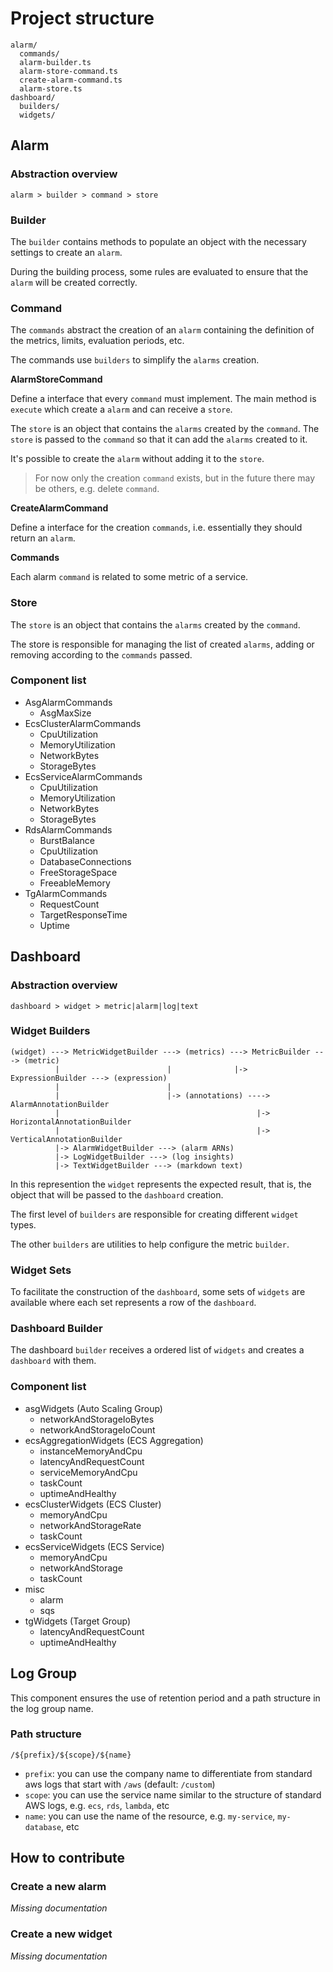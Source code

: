 Project structure
=================

```
alarm/
  commands/
  alarm-builder.ts
  alarm-store-command.ts
  create-alarm-command.ts
  alarm-store.ts
dashboard/
  builders/
  widgets/
```

Alarm
-----

### Abstraction overview

```
alarm > builder > command > store
```

### Builder

The `builder` contains methods to populate an object with the necessary settings to create an `alarm`.

During the building process, some rules are evaluated to ensure that the `alarm` will be created correctly.

### Command

The `commands` abstract the creation of an `alarm` containing the definition of the metrics, limits, evaluation periods, etc.

The commands use `builders` to simplify the `alarms` creation.

**AlarmStoreCommand**

Define a interface that every `command` must implement. The main method is `execute` which create a `alarm` and can receive a `store`.

The `store` is an object that contains the `alarms` created by the `command`. The `store` is passed to the `command` so that it can add the `alarms` created to it.

It's possible to create the `alarm` without adding it to the `store`.

> For now only the creation `command` exists, but in the future there may be others, e.g. delete `command`.

**CreateAlarmCommand**

Define a interface for the creation `commands`, i.e. essentially they should return an `alarm`.

**Commands**

Each alarm `command` is related to some metric of a service.

### Store

The `store` is an object that contains the `alarms` created by the `command`.

The store is responsible for managing the list of created `alarms`, adding or removing according to the `commands` passed.

### Component list

- AsgAlarmCommands
  - AsgMaxSize
- EcsClusterAlarmCommands
  - CpuUtilization
  - MemoryUtilization
  - NetworkBytes
  - StorageBytes
- EcsServiceAlarmCommands
  - CpuUtilization
  - MemoryUtilization
  - NetworkBytes
  - StorageBytes
- RdsAlarmCommands
  - BurstBalance
  - CpuUtilization
  - DatabaseConnections
  - FreeStorageSpace
  - FreeableMemory
- TgAlarmCommands
  - RequestCount
  - TargetResponseTime
  - Uptime

Dashboard
---------

### Abstraction overview

```
dashboard > widget > metric|alarm|log|text
```

### Widget Builders

```
(widget) ---> MetricWidgetBuilder ---> (metrics) ---> MetricBuilder ---> (metric)
          |                        |              |-> ExpressionBuilder ---> (expression)
          |                        |
          |                        |-> (annotations) ----> AlarmAnnotationBuilder
          |                                            |-> HorizontalAnnotationBuilder
          |                                            |-> VerticalAnnotationBuilder
          |-> AlarmWidgetBuilder ---> (alarm ARNs)
          |-> LogWidgetBuilder ---> (log insights)
          |-> TextWidgetBuilder ---> (markdown text)
```

In this represention the `widget` represents the expected result, that is, the object that will be passed to the `dashboard` creation.

The first level of `builders` are responsible for creating different `widget` types.

The other `builders` are utilities to help configure the metric `builder`.

### Widget Sets

To facilitate the construction of the `dashboard`, some sets of `widgets` are available where each set represents a row of the `dashboard`.

### Dashboard Builder

The dashboard `builder` receives a ordered list of `widgets` and creates a `dashboard` with them.

### Component list

- asgWidgets (Auto Scaling Group)
  - networkAndStorageIoBytes
  - networkAndStorageIoCount
- ecsAggregationWidgets (ECS Aggregation)
  - instanceMemoryAndCpu
  - latencyAndRequestCount
  - serviceMemoryAndCpu
  - taskCount
  - uptimeAndHealthy
- ecsClusterWidgets (ECS Cluster)
  - memoryAndCpu
  - networkAndStorageRate
  - taskCount
- ecsServiceWidgets (ECS Service)
  - memoryAndCpu
  - networkAndStorage
  - taskCount
- misc
  - alarm
  - sqs
- tgWidgets (Target Group)
  - latencyAndRequestCount
  - uptimeAndHealthy

Log Group
---------

This component ensures the use of retention period and a path structure in the log group name.

### Path structure

```
/${prefix}/${scope}/${name}
```

- `prefix`: you can use the company name to differentiate from standard aws logs that start with `/aws` (default: `/custom`)
- `scope`: you can use the service name similar to the structure of standard AWS logs, e.g. `ecs`, `rds`, `lambda`, etc
- `name`: you can use the name of the resource, e.g. `my-service`, `my-database`, etc

How to contribute
-----------------

### Create a new alarm

_Missing documentation_

### Create a new widget

_Missing documentation_
